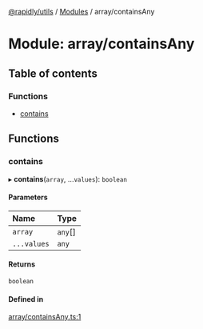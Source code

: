 [@rapidly/utils](../README.md) / [Modules](../modules.md) / array/containsAny

# Module: array/containsAny

## Table of contents

### Functions

- [contains](array_containsAny.md#contains)

## Functions

### contains

▸ **contains**(`array`, ...`values`): `boolean`

#### Parameters

| Name | Type |
| :------ | :------ |
| `array` | `any`[] |
| `...values` | `any` |

#### Returns

`boolean`

#### Defined in

[array/containsAny.ts:1](https://github.com/canguser/rapidly-utils/blob/43b641f/main/array/containsAny.ts#L1)
